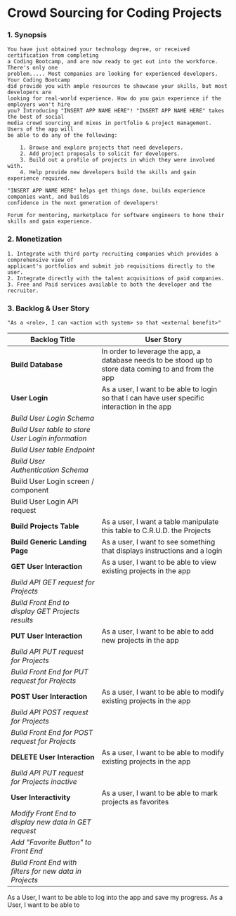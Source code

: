 # Crowd Sourcing for Coding Projects

### 1. Synopsis

    You have just obtained your technology degree, or received certification from completing 
    a Coding Bootcamp, and are now ready to get out into the workforce. There's only one 
    problem..... Most companies are looking for experienced developers. Your Coding Bootcamp 
    did provide you with ample resources to showcase your skills, but most developers are 
    looking for real-world experience. How do you gain experience if the employers won't hire 
    you? Introducing "INSERT APP NAME HERE"! "INSERT APP NAME HERE" takes the best of social 
    media crowd sourcing and mixes in portfolio & project management. Users of the app will 
    be able to do any of the following:

        1. Browse and explore projects that need developers.
        2. Add project proposals to solicit for developers.
        3. Build out a profile of projects in which they were involved with.
        4. Help provide new developers build the skills and gain experience required.

    "INSERT APP NAME HERE" helps get things done, builds experience companies want, and builds 
    confidence in the next generation of developers!

    Forum for mentoring, marketplace for software engineers to hone their skills and gain experience. 

### 2. Monetization

    1. Integrate with third party recruiting companies which provides a comprehensive view of 
    applicant's portfolios and submit job requisitions directly to the user.
    2. Integrate directly with the talent acquisitions of paid companies. 
    3. Free and Paid services available to both the developer and the recruiter. 

### 3. Backlog & User Story

    "As a <role>, I can <action with system> so that <external benefit>"

| Backlog Title | User Story |
| ------------------- | ------------------- |
| **Build Database** | In order to leverage the app, a database needs to be stood up to store data coming to and from the app |
| **User Login** | As a user, I want to be able to login so that I can have user specific interaction in the app |
| *Build User Login Schema* |  |
| *Build User table to store User Login information* |  |
| *Build User table Endpoint* |  |
| *Build User Authentication Schema* |  |
| Build User Login screen / component |  |
| Build User Login API request |  |
| **Build Projects Table** | As a user, I want a table manipulate this table to C.R.U.D. the Projects |
| **Build Generic Landing Page** | As a user, I want to see something that displays instructions and a login |
| **GET User Interaction** | As a user, I want to be able to view existing projects in the app |
| *Build API GET request for Projects* |  |
| *Build Front End to display GET Projects results* |  |
| **PUT User Interaction** | As a user, I want to be able to add new projects in the app |
| *Build API PUT request for Projects* |  |
| *Build Front End for PUT request for Projects* |  |
| **POST User Interaction** | As a user, I want to be able to modify existing projects in the app |
| *Build API POST request for Projects* |  |
| *Build Front End for POST request for Projects* |  |
| **DELETE User Interaction** | As a user, I want to be able to modify existing projects in the app |
| *Build API PUT request for Projects inactive* |  |
| **User Interactivity** | As a user, I want to be able to mark projects as favorites |
| *Modify Front End to display new data in GET request* |  |
| *Add "Favorite Button" to Front End* |  |
| *Build Front End with filters for new data in Projects* |  |

As a User, I want to be able to log into the app and save my progress.
As a User, I want to be able to 